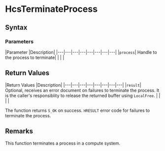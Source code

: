 # HcsTerminateProcess

## Syntax

### Parameters
|Parameter     |Description|
|---|---|---|---|---|---|---|---| 
|`process`| Handle to the process to terminate|
|    |    | 



## Return Values
|Return Values     |Description|
|---|---|---|---|---|---|---|---| 
|`result`| Optional, receives an error document on failures to terminate the process. It is the caller's responsiblity to release the returned buffer using `LocalFree`. |
|    |    | 

The function returns `S_OK` on success. `HRESULT` error code for failures to terminate the process.

## Remarks
This function terminates a process in a compute system.